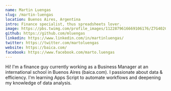 ```yaml
---
name: Martin Luengas
slug: /martin-luengas
location: Buenos Aires, Argentina
intro: Finance specialist, thus spreadsheets lover.
image: https://pbs.twimg.com/profile_images/1122879616669106176/Z7G402Cx_400x400.png
github: https://github.com/mluengas
linkedin: https://www.linkedin.com/in/martinluengas/
twitter: https://twitter.com/martoluengas
website: https://baica.com/
facebook: https://www.facebook.com/marto.luengas
---
```


Hi! I'm a finance guy currently working as a Business Manager at an international school in Buenos Aires (baica.com). I passionate about data & efficiency. I'm learning Apps Script to automate workflows and deepening my knowledge of data analysis.
